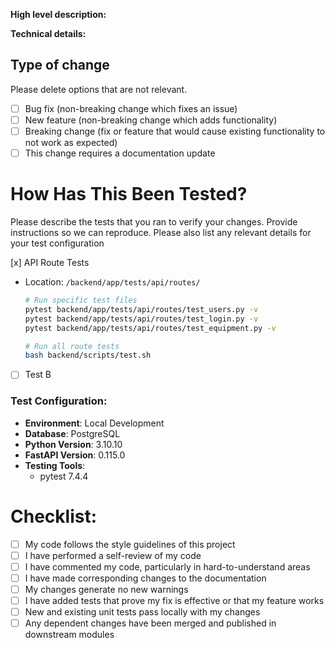 <!-- .github/pull_request_template.md -->
**High level description:**
<!-- High level description of what the PR addresses should be put here. Should be detailed enough to communicate to the client what this PR addresses without diving into the technical nuances. -->

**Technical details:**
<!-- The technical details can be placed here for the knowledge of other developers. Any detailed caveats or specific deployment steps should be outlined here. -->

## Type of change

Please delete options that are not relevant.

- [ ] Bug fix (non-breaking change which fixes an issue)
- [ ] New feature (non-breaking change which adds functionality)
- [ ] Breaking change (fix or feature that would cause existing functionality to not work as expected)
- [ ] This change requires a documentation update

# How Has This Been Tested?

Please describe the tests that you ran to verify your changes. Provide instructions so we can reproduce. Please also list any relevant details for your test configuration

[x] API Route Tests
- Location: `/backend/app/tests/api/routes/`
  ```bash
  # Run specific test files
  pytest backend/app/tests/api/routes/test_users.py -v
  pytest backend/app/tests/api/routes/test_login.py -v
  pytest backend/app/tests/api/routes/test_equipment.py -v

  # Run all route tests
  bash backend/scripts/test.sh
  ```
- [ ] Test B

### Test Configuration:

- **Environment**: Local Development
- **Database**: PostgreSQL
- **Python Version**: 3.10.10
- **FastAPI Version**: 0.115.0
- **Testing Tools**:
  - pytest 7.4.4

# Checklist:

- [ ] My code follows the style guidelines of this project
- [ ] I have performed a self-review of my code
- [ ] I have commented my code, particularly in hard-to-understand areas
- [ ] I have made corresponding changes to the documentation
- [ ] My changes generate no new warnings
- [ ] I have added tests that prove my fix is effective or that my feature works
- [ ] New and existing unit tests pass locally with my changes
- [ ] Any dependent changes have been merged and published in downstream modules
